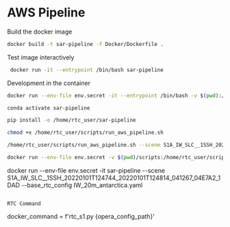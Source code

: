 # AWS Pipeline

Build the docker image

```bash
docker build -t sar-pipeline -f Docker/Dockerfile .
```

Test image interactively

```bash
 docker run -it --entrypoint /bin/bash sar-pipeline
```

Development in the container
```bash
docker run --env-file env.secret -it --entrypoint /bin/bash -v $(pwd):/home/rtc_user/sar-pipeline -v $(pwd)/scripts:/home/rtc_user/scripts -v /data/working:/home/rtc_user/working sar-pipeline 

conda activate sar-pipeline

pip install -e /home/rtc_user/sar-pipeline

chmod +x /home/rtc_user/scripts/run_aws_pipeline.sh 

/home/rtc_user/scripts/run_aws_pipeline.sh --scene S1A_IW_SLC__1SSH_20220101T124744_20220101T124814_041267_04E7A2_1DAD --base_rtc_config IW_20m_antarctica.yaml

docker run --env-file env.secret -v $(pwd)/scripts:/home/rtc_user/scripts -v /data/working:/home/rtc_user/working sar-pipeline --scene S1A_IW_SLC__1SSH_20220101T124744_20220101T124814_041267_04E7A2_1DAD --base_rtc_config IW_20m_antarctica.yaml


```

docker run --env-file env.secret -it sar-pipeline --scene S1A_IW_SLC__1SSH_20220101T124744_20220101T124814_041267_04E7A2_1DAD --base_rtc_config IW_20m_antarctica.yaml

```

RTC Command 

```
docker_command = f'rtc_s1.py {opera_config_path}'
```